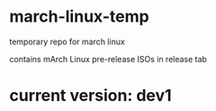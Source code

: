 # march-linux-temp
temporary repo for march linux

contains mArch Linux pre-release ISOs in release tab

# current version: dev1
